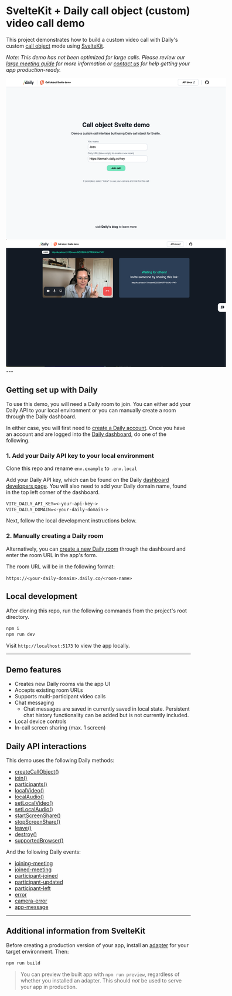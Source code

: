 # SvelteKit + Daily call object (custom) video call demo

This project demonstrates how to build a custom video call with Daily's custom [call object](https://docs.staging.daily.co/call-object) mode using [SvelteKit](https://kit.svelte.dev/).

_Note: This demo has not been optimized for large calls. Please review our [large meeting guide](https://docs.daily.co/guides/how-daily-works/scaling-applications-to-support-large-calls) for more information or [contact us](https://www.daily.co/contact/support) for help getting your app production-ready._

<img src="home.png" alt="Demo home screen" style="max-width:600px;">
<img src="in-call.png" alt="Demo in-call view with one participant" style="max-width:600px;">
---

## Getting set up with Daily

To use this demo, you will need a Daily room to join. You can either add your Daily API to your local environment or you can manually create a room through the Daily dashboard.

In either case, you will first need to [create a Daily account](https://dashboard.daily.co/signup). Once you have an account and are logged into the [Daily dashboard](https://dashboard.daily.co), do one of the following.

### 1. Add your Daily API key to your local environment

Clone this repo and rename `env.example` to `.env.local`

Add your Daily API key, which can be found on the Daily [dashboard developers page](https://dashboard.daily.co/developers). You will also need to add your Daily domain name, found in the top left corner of the dashboard.

```
VITE_DAILY_API_KEY=<-your-api-key->
VITE_DAILY_DOMAIN=<-your-daily-domain->
```

Next, follow the local development instructions below.

### 2. Manually creating a Daily room

Alternatively, you can [create a new Daily room](https://dashboard.daily.co/rooms/create) through the dashboard and enter the room URL in the app's form.

The room URL will be in the following format:

`https://<your-daily-domain>.daily.co/<room-name>`

## Local development

After cloning this repo, run the following commands from the project's root directory.

```bash
npm i
npm run dev
```

Visit `http://localhost:5173` to view the app locally.

---

## Demo features

- Creates new Daily rooms via the app UI
- Accepts existing room URLs
- Supports multi-participant video calls
- Chat messaging
  - Chat messages are saved in currently saved in local state. Persistent chat history functionality can be added but is not currently included.
- Local device controls
- In-call screen sharing (max. 1 screen)

## Daily API interactions

This demo uses the following Daily methods:

- [createCallObject()](https://docs.daily.co/reference/daily-js/factory-methods/create-call-object)
- [join()](https://docs.daily.co/reference/daily-js/instance-methods/join)
- [participants()](https://docs.daily.co/reference/daily-js/instance-methods/participants)
- [localVideo()](https://docs.daily.co/reference/daily-js/instance-methods/local-video)
- [localAudio()](https://docs.daily.co/reference/daily-js/instance-methods/local-audio)
- [setLocalVideo()](https://docs.daily.co/reference/daily-js/instance-methods/set-local-video)
- [setLocalAudio()](https://docs.daily.co/reference/daily-js/instance-methods/set-local-audio)
- [startScreenShare()](https://docs.daily.co/reference/daily-js/instance-methods/start-screen-share)
- [stopScreenShare()](https://docs.daily.co/reference/daily-js/instance-methods/stop-screen-share)
- [leave()](https://docs.daily.co/reference/daily-js/instance-methods/leave)
- [destroy()](https://docs.daily.co/reference/daily-js/instance-methods/destroy)
- [supportedBrowser()](https://docs.daily.co/reference/daily-js/static-methods/supported-browser#main)

And the following Daily events:

- [joining-meeting](https://docs.daily.co/reference/daily-js/events/meeting-events#joining-meeting)
- [joined-meeting](https://docs.daily.co/reference/daily-js/events/meeting-events#joined-meeting)
- [participant-joined](https://docs.daily.co/reference/daily-js/events/participant-events#participant-joined)
- [participant-updated](https://docs.daily.co/reference/daily-js/events/participant-events#participant-updated)
- [participant-left](https://docs.daily.co/reference/daily-js/events/participant-events#participant-left)
- [error](https://docs.daily.co/reference/daily-js/events/meeting-events#error)
- [camera-error](https://docs.daily.co/reference/daily-js/events/meeting-events#camera-error)
- [app-message](https://docs.daily.co/reference/daily-js/events/participant-events#app-message)

---

## Additional information from SvelteKit

Before creating a production version of your app, install an [adapter](https://kit.svelte.dev/docs#adapters) for your target environment. Then:

```bash
npm run build
```

> You can preview the built app with `npm run preview`, regardless of whether you installed an adapter. This should _not_ be used to serve your app in production.
